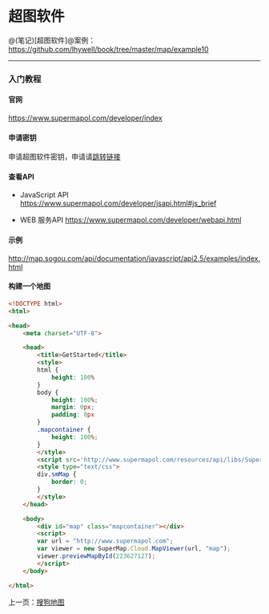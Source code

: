 超图软件
====================

@(笔记)[超图软件]@案例：https://github.com/lhywell/book/tree/master/map/example10

-------------------

### 入门教程

#### 官网
https://www.supermapol.com/developer/index

#### 申请密钥
申请超图软件密钥，申请请[跳转链接](https://www.supermapol.com/web/mycontent/keys)

#### 查看API
- JavaScript API
https://www.supermapol.com/developer/jsapi.html#js_brief

- WEB 服务API
https://www.supermapol.com/developer/webapi.html

#### 示例
http://map.sogou.com/api/documentation/javascript/api2.5/examples/index.html

#### 构建一个地图

```html
<!DOCTYPE html>
<html>

<head>
    <meta charset="UTF-8">

    <head>
        <title>GetStarted</title>
        <style>
        html {
            height: 100%
        }
        body {
            height: 100%;
            margin: 0px;
            padding: 0px
        }
        .mapcontainer {
            height: 100%;
        }
        </style>
        <script src='http://www.supermapol.com/resources/api/libs/SuperMap.Include.js'></script>
        <style type="text/css">
        div.smMap {
            border: 0;
        }
        </style>
    </head>

    <body>
        <div id="map" class="mapcontainer"></div>
        <script>
        var url = "http://www.supermapol.com";
        var viewer = new SuperMap.Cloud.MapViewer(url, "map");
        viewer.previewMapById(223627127);
        </script>
    </body>

</html>
```

上一页：[搜狗地图](https://github.com/lhywell/book/blob/master/map/1.6README.md)